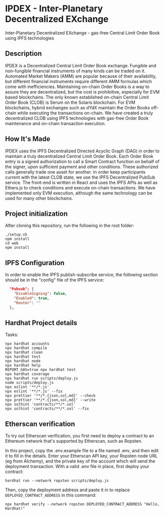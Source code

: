 
# IPDEX - Inter-Planetary Decentralized EXchange
Inter-Planetary Decentralized EXchange - gas-free Central Limit Order Book using IPFS technologies

## Description
IPDEX is a Decentralized Central Limit Order Book exchange. Fungible and non-fungible financial instruments of many kinds can be traded on it.
Automated Market Makers (AMM) are popular because of their availability, but different financial instruments require different AMM formulas which come with inefficiencies. Maintaining on-chain Order Books is a way to assure they are decentralized, but the cost is prohibitive, especially for EVM based blockchains. The only known established on-chain Central Limit Order Book (CLOB) is Serum on the Solaris blockchain. For EVM blockchains, hybrid exchanges such as dYdX maintain the Order Books off-chain while executing the transactions on-chain.
We have created a truly decentralized CLOB using IPFS technologies with gas-free Order Book maintenance and on-chain transaction execution.

## How It's Made
IPDEX uses the IPFS Decentralized Directed Acyclic Graph (DAG) in order to maintain a truly decentralized Central Limit Order Book. 
Each Order Book entry is a signed authorization to call a Smart Contract function on behalf of the signer, upon sufficient payment and other conditions.
These authorized calls generally trade one asset for another.
In order keep participants current with the latest CLOB state, we use the IPFS Decentralized PubSub service.
The front-end is written in React and uses the IPFS APIs as well as Ethers.js to check conditions and execute on-chain transactions.
We have implemented only EVM execution, although the same technology can be used for many other blockchains.

## Project initialization

After cloning this repository, run the following in the root folder:
```shell
./setup.sh
npm install
cd web
npm install
```
## IPFS Configuration

In order to enable the IPFS publish-subscribe service, the following section should be in the "config" file of the IPFS service:
```json
  "Pubsub": {
    "DisableSigning": false,
    "Enabled": true,
    "Router": ""
  },
```
## Hardhat Project details

Tasks:

```shell
npx hardhat accounts
npx hardhat compile
npx hardhat clean
npx hardhat test
npx hardhat node
npx hardhat help
REPORT_GAS=true npx hardhat test
npx hardhat coverage
npx hardhat run scripts/deploy.js
node scripts/deploy.js
npx eslint '**/*.js'
npx eslint '**/*.js' --fix
npx prettier '**/*.{json,sol,md}' --check
npx prettier '**/*.{json,sol,md}' --write
npx solhint 'contracts/**/*.sol'
npx solhint 'contracts/**/*.sol' --fix
```

## Etherscan verification

To try out Etherscan verification, you first need to deploy a contract to an Ethereum network that's supported by Etherscan, such as Ropsten.

In this project, copy the .env.example file to a file named .env, and then edit it to fill in the details. Enter your Etherscan API key, your Ropsten node URL (eg from Alchemy), and the private key of the account which will send the deployment transaction. With a valid .env file in place, first deploy your contract:

```shell
hardhat run --network ropsten scripts/deploy.js
```

Then, copy the deployment address and paste it in to replace `DEPLOYED_CONTRACT_ADDRESS` in this command:

```shell
npx hardhat verify --network ropsten DEPLOYED_CONTRACT_ADDRESS "Hello, Hardhat!"
```
